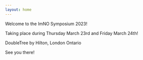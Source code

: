 ```yaml
---
layout: home
---
```

Welcome to the ImNO Symposium 2023!

Taking place during Thursday March 23rd and Friday March 24th!

DoubleTree by Hilton, London Ontario

See you there!

